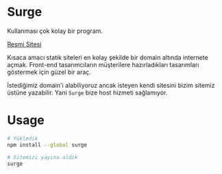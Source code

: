 # Surge

Kullanması çok kolay bir program.

[Resmi Sitesi](https://surge.sh/)

Kısaca amacı statik siteleri en kolay şekilde bir domain altında internete açmak. Front-end tasarımcıların müşterilere hazırladıkları tasarımları göstermek için güzel bir araç.

İstediğimiz domain'i alabiliyoruz ancak isteyen kendi sitesini bizim sitemiz üstüne yazabilir. Yani `Surge` bize host hizmeti sağlamıyor.

# Usage

```bash
# Yükledik
npm install --global surge

# Sitemizi yayına aldık
surge
```